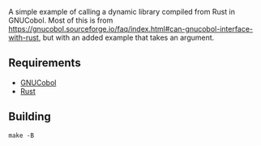 A simple example of calling a dynamic library compiled from Rust in GNUCobol. Most of this is from <https://gnucobol.sourceforge.io/faq/index.html#can-gnucobol-interface-with-rust>, but with an added example that takes an argument.

## Requirements
- [GNUCobol](https://gnucobol.sourceforge.io/)
- [Rust](https://www.rust-lang.org/tools/install)

## Building
```
make -B
```